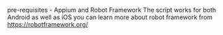 pre-requisites - Appium and Robot Framework
The script works for both Android as well as iOS
you can learn more about robot framework from https://robotframework.org/